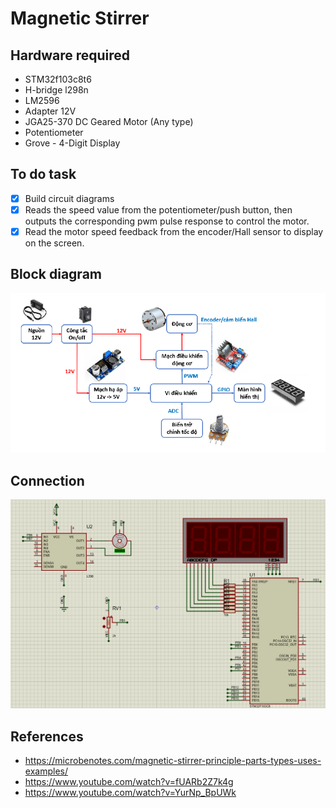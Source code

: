 # Magnetic Stirrer

## Hardware required
- STM32f103c8t6
- H-bridge l298n
- LM2596
- Adapter 12V
- JGA25-370 DC Geared Motor (Any type)
- Potentiometer
- Grove - 4-Digit Display

## To do task
- [x] Build circuit diagrams
- [x] Reads the speed value from the potentiometer/push button, then outputs the corresponding pwm pulse
response to control the motor.
- [x] Read the motor speed feedback from the encoder/Hall sensor to display on the screen.
## Block diagram
![image](./images/bd.png)


## Connection
![image](./images/sim.png)



## References
- https://microbenotes.com/magnetic-stirrer-principle-parts-types-uses-examples/
- https://www.youtube.com/watch?v=fUARb2Z7k4g
- https://www.youtube.com/watch?v=YurNp_BpUWk
